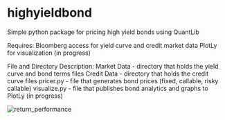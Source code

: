 # highyieldbond

Simple python package for pricing high yield bonds using QuantLib

Requires:
Bloomberg access for yield curve and credit market data
PlotLy for visualization (in progress)

File and Directory Description:
Market Data - directory that holds the yield curve and bond terms files
Credit Data - directory that holds the credit curve files
pricer.py - file that generates bond prices (fixed, callable, risky callable)
visualize.py - file that publishes bond analytics and graphs to PlotLy (in progress)


![return_performance](https://user-images.githubusercontent.com/26715208/53972341-7fb1c500-40f6-11e9-9bb2-cce001082fdb.png)

